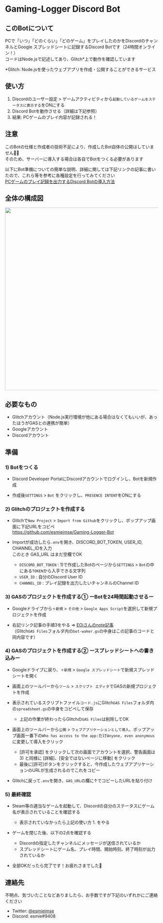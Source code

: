 # Gaming-Logger Discord Bot
## このBotについて
PCで「いつ」「どのくらい」「どのゲーム」をプレイしたのかをDiscordのチャンネルとGoogle スプレッドシートに記録するDiscord Botです（24時間オンライン！）  
コードはNode.jsで記述してあり、Glitch\*上で動作を確認しています

\*Glitch: Node.jsを使ったウェブアプリを作成・公開することができるサービス

## 使い方
1. Discordのユーザー設定 > ゲームアクティビティから`起動しているゲームをステータスに表示する`をONにする
1. Discord Botを動作させる（詳細は下記参照）
1. 結果: PCゲームのプレイ内容が記録される！

## 注意
このBotの仕様と作成者の技術不足により、作成したBot自体の公開はしていません🙇‍♂️  
そのため、サーバーに導入する場合は各自でBotをつくる必要があります

以下にBot準備についての簡単な説明、詳細に関しては下記リンクの記事に書いたので、これら等を参考に各種設定を行ってみてください  
[PCゲームのプレイ記録を出力するDiscord Botの導入方法](https://esmie.hateblo.jp/entry/gaming-logger1)

## 全体の構成図

<img src="https://user-images.githubusercontent.com/75773842/101753465-025e8400-3b16-11eb-894b-b39f2857dd3d.png" width="600px*">

## 必要なもの
- Glitchアカウント（Node.js実行環境が他にある場合はなくてもいいが、あったほうがGASとの連携が簡単）
- Googleアカウント
- Discordアカウント

## 準備
### 1) Botをつくる
- Discord Developer PortalにDiscordアカウントでログインし、Botを新規作成
  
- 作成後`SETTINGS` > `Bot` をクリックし、`PRESENCE INTENT`をONにする

### 2) Glitchのプロジェクトを作成する
- Glitchで`New Project` > `Import from Github`をクリックし、ポップアップ画面に下記URLをコピペ  
https://github.com/esmieimse/Gaming-Logger-Bot
  
- Importが成功したら`.env`を開き、DISCORD_BOT_TOKEN, USER_ID, CHANNEL_IDを入力  
このとき GAS_URL はまだ空欄でOK
  - `DISCORD_BOT_TOKEN` : 1)で作成したBotのページから`SETTINGS` > `Bot`の中にある`TOKEN`から入手できる文字列
  - `USER_ID`           : 自分のDiscord User ID 
  - `CHANNEL_ID`        : プレイ記録を出力したいチャンネルのChannel ID 

### 3) GASのプロジェクトを作成する① ーBotを24時間起動させるー
- Googleドライブから`＋新規` > `その他` > `Google Apps Script`を選択して新規プロジェクトを作成
  
- 右記リンク記事の手順3をやる => [EOiさんのnote記事](https://note.com/exteoi/n/nf1c37cb26c41#oj02A)  
（Glitch`GAS Files`フォルダ内の`bot-waker.gs`の中身はこの記事のコードと同内容です）  

### 4) GASのプロジェクトを作成する② ースプレッドシートへの書き込みー
- Googleドライブに戻り、`＋新規` > `Google スプレッドシート`で新規スプレッドシートを開く
- 画面上のツールバーから`ツール` > `スクリプト エディタ`でGASの新規プロジェクトを作成
  
- 表示されているスクリプトファイル`コード.js`にGlitch`GAS Files`フォルダ内の`spreadsheet.gs`の中身をコピペして保存
  - 上記の作業が終わったらGlitchの`GAS Files`は削除してOK
- 画面上のツールバーから`公開` > `ウェブアプリケーションとして導入`、ポップアップ画面一番下の`Who has access to the app:`だけ`Anyone, even anonymous`に変更して導入をクリック
  - [許可を承認] をクリックして次の画面でアカウントを選択、警告画面は 3) と同様に [詳細]、[安全ではないページに移動] をクリック
  - 最後に[許可]ボタンをクリックすると、今作成したウェブアプリケーションのURLが生成されるのでこれをコピー
- Glitchに戻って`.env`を開き、`GAS_URL`の欄に↑でコピーしたURLを貼り付け

### 5) 最終確認
- Steam等の適当なゲームを起動して、Discordの自分のステータスにゲーム名が表示されていることを確認する
  - 表示されていなかったら上記の使い方 1. をやる
- ゲームを閉じた後、以下の2点を確認する
  - Discordの指定したチャンネルにメッセージが送信されているか
  - スプレッドシートにゲーム名、プレイ時間、開始時刻、終了時刻が出力されているか
  
- 全部OKだったら完了です！お疲れさまでした👏

## 連絡先
不明点、気づいたことなどありましたら、お手数ですが下記のいずれかにご連絡ください
- Twitter: [@esmieimse](https://twitter.com/esmieimse)
- Discord: esmie#9408
